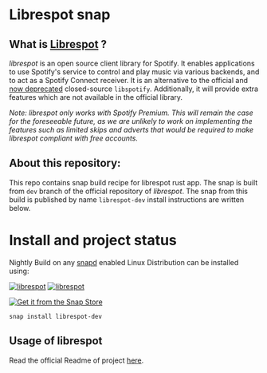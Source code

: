 # Librespot snap 

## What is [Librespot](https://github.com/librespot-org/librespot) ?
_librespot_  is an open source client library for Spotify. It enables applications to use Spotify's service to control and play music via various backends, and to act as a Spotify Connect receiver. It is an alternative to the official and  [now deprecated](https://pyspotify.mopidy.com/en/latest/#libspotify-s-deprecation)  closed-source  `libspotify`. Additionally, it will provide extra features which are not available in the official library.

_Note: librespot only works with Spotify Premium. This will remain the case for the foreseeable future, as we are unlikely to work on implementing the features such as limited skips and adverts that would be required to make librespot compliant with free accounts._
 

## About this repository:
This repo contains snap build recipe for librespot rust app. The snap is built from `dev` branch of the official repository of _librespot_. The snap from this build is published by name `librespot-dev` install instructions are written below.

# Install and project status

﻿Nightly Build on any [snapd](https://docs.snapcraft.io/installing-snapd) enabled Linux Distribution can be installed using:

﻿[![librespot](https://snapcraft.io//librespot-dev/badge.svg)](https://snapcraft.io/librespot-dev) [![librespot](https://snapcraft.io//librespot-dev/trending.svg?name=0)](https://snapcraft.io/librespot-dev)

[![Get it from the Snap Store](https://snapcraft.io/static/images/badges/en/snap-store-black.svg)](https://snapcraft.io/librespot-dev)

    snap install librespot-dev

## Usage of librespot
Read the official Readme of project [here](https://github.com/librespot-org/librespot).

